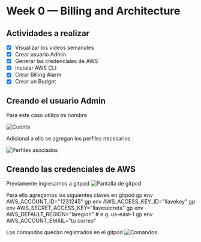 # Week 0 — Billing and Architecture

## Actividades a realizar
- [x] Visualizar los videos semanales
- [x] Crear usuario Admin
- [x] Generar las credenciales de AWS
- [x] Instalar AWS CLI
- [x] Crear Billing Alarm
- [x] Crear un Budget

## Creando el usuario Admin
<p>Para este caso utilizo mi nombre</p>
<image src="/images/user1.jpg" alt="Cuenta">
<p>Adicional a ello se agregan los perfiles necesarios</p>
<image src="/images/user2.jpg" alt="Perfiles asociados">

## Creando las credenciales de AWS

Previamente ingresamos a gitpod
<image src="/images/gitpod.jpg" alt="Pantalla de gitpod">

Para ello agregamos las siguientes claves en gitpod
gp env AWS_ACCOUNT_ID="1231245"
gp env AWS_ACCESS_KEY_ID="llavekey"
gp env AWS_SECRET_ACCESS_KEY="llavesecreta"
gp env AWS_DEFAULT_REGION="laregion" # e.g. us-east-1
gp env AWS_ACCOUNT_EMAIL="tu correo" 

Los comandos quedan registrados en el gitpod
<image src="/images/user-settings.jpg" alt="Comandos">
